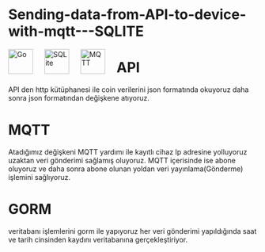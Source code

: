 # Sending-data-from-API-to-device-with-mqtt---SQLITE
<img align="left" alt="Go" width="50px" src="https://upload.wikimedia.org/wikipedia/commons/0/05/Go_Logo_Blue.svg" style="padding-right:20px;" />

<img align="left" alt="SQLite" width="50px" src="https://upload.wikimedia.org/wikipedia/commons/3/38/SQLite370.svg" style="padding-right:20px;" />

<img align="left" alt="MQTT" width="50px" src="https://upload.wikimedia.org/wikipedia/commons/e/e0/Mqtt-hor.svg" style="padding-right:20px;" />

# API
API den http kütüphanesi ile coin verilerini json formatında okuyoruz daha sonra json formatından değişkene atıyoruz.

# MQTT
Atadığımız değişkeni MQTT yardımı ile kayıtlı cihaz Ip adresine yolluyoruz uzaktan veri gönderimi sağlamış oluyoruz. MQTT içerisinde ise abone oluyoruz ve daha sonra abone olunan yoldan veri yayınlama(Gönderme) işlemini sağlıyoruz.

# GORM
veritabanı işlemlerini gorm ile yapıyoruz her veri gönderimi yapıldığında saat ve tarih cinsinden kaydını veritabanına gerçekleştiriyor.
